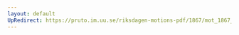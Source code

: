 ```yaml
---
layout: default
UpRedirect: https://pruto.im.uu.se/riksdagen-motions-pdf/1867/mot_1867__ak__140/mot_1867__ak__140-002.pdf
---
```

